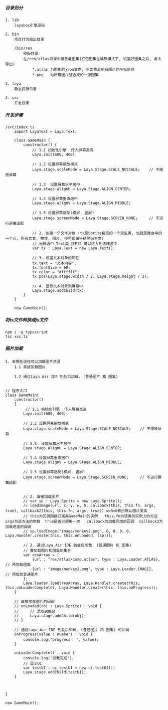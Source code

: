 ##### 目录划分
    1. lib 
        layabox引擎源码
        
    2. bin
        项目打包输出目录
        
        /bin/res
            模板目录
            在/res/atlas目录中存放着图集(打包图集在编辑模式下, 设置好图集之后, 点击导出)
                *.atlas 为图集的json文件, 里面放着所有图片的坐标信息
                *.png   为所有图片整合成的一张图集
        
    3. laya
        静态资源目录
        
    4. src
        开发目录
        
##### 开发步骤
    /src/index.ts
        import LayaText = Laya.Text;

        class GameMain {
            constructor() {
                // 1.1 初始化引擎  传入屏幕宽高
                Laya.init(600, 400);
        
                // 1.2 设置屏幕缩放模式
                Laya.stage.scaleMode = Laya.Stage.SCALE_NOSCALE;    // 不缩放屏幕
        
                // 1.3  设置屏幕水平居中
                Laya.stage.alignH = Laya.Stage.ALIGN_CENTER;
        
                // 1.4 设置屏幕垂直居中
                Laya.stage.alignV = Laya.Stage.ALIGN_MIDDLE;
        
                // 1.5 设置屏幕适配(横屏, 竖屏)
                Laya.stage.screenMode = Laya.Stage.SCREEN_NONE;     // 不进行屏幕适配
        
                // 2. 创建一个文本对象 (tx是Sprite精灵的一个派生类, 也就是舞台中的一个点, 所有文本, 物体, 图片, 模型都属于精灵派生类)
                // 光标选中 Text类 按F12 可以进入到该精灵中
                var tx : Laya.Text = new Laya.Text();
        
                // 3. 设置文本对象的属性
                tx.text = "文本内容";
                tx.fontSize = 60;
                tx.color = "#ffffff";
                tx.pos(Laya.stage.width / 2, Laya.stage.height / 2);
        
                // 4. 显示文本对象到屏幕中    
                Laya.stage.addChild(tx);
            }
        }
        
        new GameMain();
        
##### 将ts文件转换成js文件
    npm i -g typescript
    tsc xxx.ts
    
##### 图片加载
    1. 有哪些途径可以加载图片资源
        1.1 直接加载图片
        
        1.2 通过Laya Air IDE 到处后加载. (普通图片 和 图集)
        
        
    // 程序入口
    class GameMain{
        constructor()
        {
             // 1.1 初始化引擎  传入屏幕宽高
            Laya.init(600, 400);
    
            // 1.2 设置屏幕缩放模式
            Laya.stage.scaleMode = Laya.Stage.SCALE_NOSCALE;    // 不缩放屏幕
    
            // 1.3  设置屏幕水平居中
            Laya.stage.alignH = Laya.Stage.ALIGN_CENTER;
    
            // 1.4 设置屏幕垂直居中
            Laya.stage.alignV = Laya.Stage.ALIGN_MIDDLE;
    
            // 1.5 设置屏幕适配(横屏, 竖屏)
            Laya.stage.screenMode = Laya.Stage.SCREEN_NONE;     // 不进行屏幕适配
    
    
            // 2. 直接加载图片
            // var sp : Laya.Sprite = new Laya.Sprite();
            // loadImage(url, x, y, w, h, callback(this, this.fn, args, true), callback2(this, this.fn, args, true)) w=h=0表示默认图片宽高   
            // this为回调函数归属类GameMain的实例   this.fn为该类的实例上的方法   args为该方法的参数  true是否只调用一次   callback为加载完成的回调  callback2为加载进度的回调
            // sp.loadImage("image/monkey2.png", 0, 0, 0, 0, Laya.Handler.create(this, this.onLoaded, [sp]));
    
            // 2. 通过Laya Air IDE 到处后加载. (普通图片 和 图集)
            // 要加载图片和图集的集合
            var resArray = [
                {url : "res/atlas/comp.atlas", type : Laya.Loader.ATLAS},   // 预加载图集
                {url : "image/monkey2.png", type : Laya.Loader.IMAGE},      // 预加载普通图片
            ];
            Laya.loader.load(resArray, Laya.Handler.create(this, this.onLoaderComplete), Laya.Handler.create(this, this.onProgress));
        }
    
        // 直接加载图片的回调
        // onLoaded(obj : Laya.Sprite) : void {
        //     // 添加到舞台
        //     Laya.stage.addChild(obj);
        // }
    
        // 通过Laya Air IDE 到处后加载. (普通图片 和 图集) 的回调
        onProgress(value : number) : void {
            console.log("progress： ", value);
        }
    
        onLoaderComplete() : void {
            console.log("加载完成");
            // 显示UI
            var testUI : ui.testUI = new ui.testUI();
            Laya.stage.addChild(testUI);
        }
        
    
    
    }
    
    new GameMain();